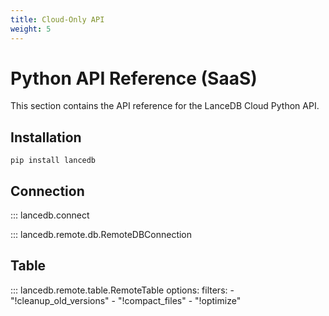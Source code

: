 ```yaml
---
title: Cloud-Only API
weight: 5
---
```

# Python API Reference (SaaS)

This section contains the API reference for the LanceDB Cloud Python API.

## Installation

```shell
pip install lancedb
```

## Connection

::: lancedb.connect

::: lancedb.remote.db.RemoteDBConnection

## Table

::: lancedb.remote.table.RemoteTable
    options:
        filters:
            - "!cleanup_old_versions"
            - "!compact_files"
            - "!optimize"
